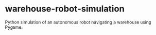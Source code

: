 # warehouse-robot-simulation
Python simulation of an autonomous robot navigating a warehouse using Pygame.
